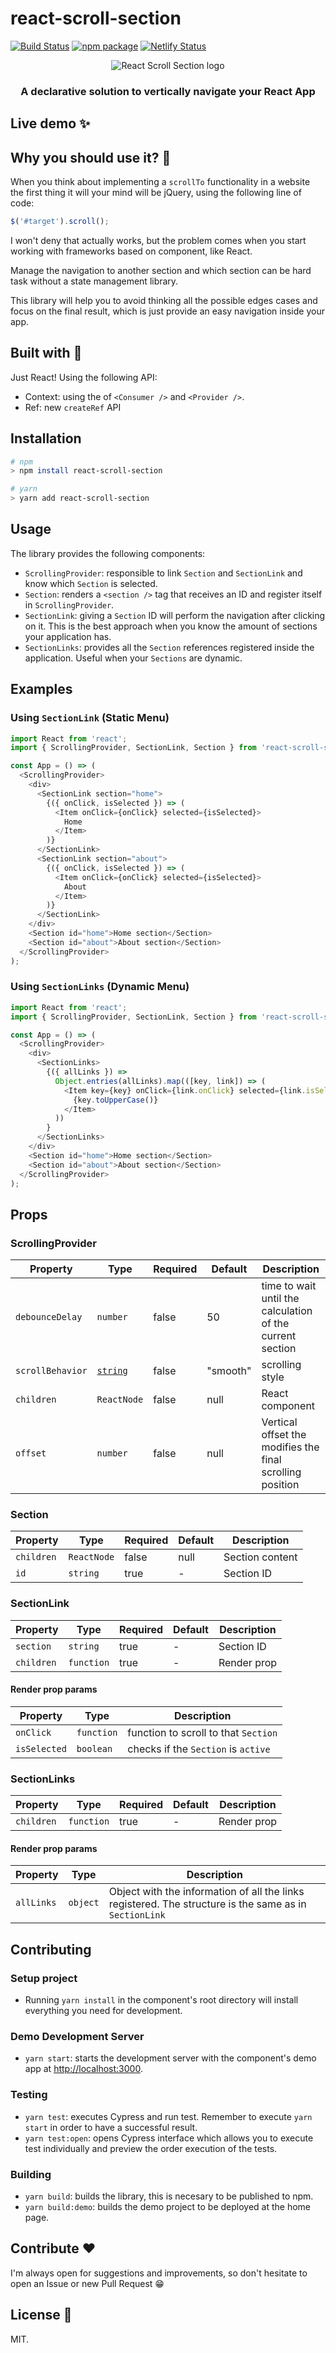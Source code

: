 # react-scroll-section

[![Build Status](https://travis-ci.com/EmaSuriano/react-scroll-section.svg?branch=master)](https://travis-ci.com/EmaSuriano/react-scroll-section)
[![npm package](https://img.shields.io/npm/v/react-scroll-section.svg)](https://www.npmjs.org/package/react-scroll-section)
[![Netlify Status](https://api.netlify.com/api/v1/badges/8e8c9915-5b0a-4cde-83e7-13747fb01f30/deploy-status)](https://app.netlify.com/sites/react-scroll-section/deploys)

<p align="center">
  <img src="./docs/logo.svg" alt="React Scroll Section logo"/>
</p>
<h3 align="center">A declarative solution to vertically navigate your React App</h3>

## Live demo ✨

## Why you should use it? 🤔

When you think about implementing a `scrollTo` functionality in a website the first thing it will your mind will be jQuery, using the following line of code:

```javascript
$('#target').scroll();
```

I won't deny that actually works, but the problem comes when you start working with frameworks based on component, like React.

Manage the navigation to another section and which section can be hard task without a state management library.

This library will help you to avoid thinking all the possible edges cases and focus on the final result, which is just provide an easy navigation inside your app.

## Built with 🔧

Just React! Using the following API:

- Context: using the of `<Consumer />` and `<Provider />`.
- Ref: new `createRef` API

## Installation

```bash
# npm
> npm install react-scroll-section

# yarn
> yarn add react-scroll-section
```

## Usage

The library provides the following components:

- `ScrollingProvider`: responsible to link `Section` and `SectionLink` and know which `Section` is selected.
- `Section`: renders a `<section />` tag that receives an ID and register itself in `ScrollingProvider`.
- `SectionLink`: giving a `Section` ID will perform the navigation after clicking on it. This is the best approach when you know the amount of sections your application has.
- `SectionLinks`: provides all the `Section` references registered inside the application. Useful when your `Sections` are dynamic.

## Examples

### Using `SectionLink` (Static Menu)

```javascript
import React from 'react';
import { ScrollingProvider, SectionLink, Section } from 'react-scroll-section';

const App = () => (
  <ScrollingProvider>
    <div>
      <SectionLink section="home">
        {({ onClick, isSelected }) => (
          <Item onClick={onClick} selected={isSelected}>
            Home
          </Item>
        )}
      </SectionLink>
      <SectionLink section="about">
        {({ onClick, isSelected }) => (
          <Item onClick={onClick} selected={isSelected}>
            About
          </Item>
        )}
      </SectionLink>
    </div>
    <Section id="home">Home section</Section>
    <Section id="about">About section</Section>
  </ScrollingProvider>
);
```

### Using `SectionLinks` (Dynamic Menu)

```javascript
import React from 'react';
import { ScrollingProvider, SectionLink, Section } from 'react-scroll-section';

const App = () => (
  <ScrollingProvider>
    <div>
      <SectionLinks>
        {({ allLinks }) =>
          Object.entries(allLinks).map(([key, link]) => (
            <Item key={key} onClick={link.onClick} selected={link.isSelected}>
              {key.toUpperCase()}
            </Item>
          ))
        }
      </SectionLinks>
    </div>
    <Section id="home">Home section</Section>
    <Section id="about">About section</Section>
  </ScrollingProvider>
);
```

## Props

### ScrollingProvider

| Property         | Type                         | Required | Default  | Description                                               |
| ---------------- | ---------------------------- | -------- | -------- | --------------------------------------------------------- |
| `debounceDelay`  | `number`                     | false    | 50       | time to wait until the calculation of the current section |
| `scrollBehavior` | [`string`][scroll-behaviour] | false    | "smooth" | scrolling style                                           |
| `children`       | `ReactNode`                  | false    | null     | React component                                           |
| `offset`         | `number`                     | false    | null     | Vertical offset the modifies the final scrolling position |

[scroll-behaviour]: https://developer.mozilla.org/de/docs/Web/CSS/scroll-behavior

### Section

| Property   | Type        | Required | Default | Description     |
| ---------- | ----------- | -------- | ------- | --------------- |
| `children` | `ReactNode` | false    | null    | Section content |
| `id`       | `string`    | true     | -       | Section ID      |

### SectionLink

| Property   | Type       | Required | Default | Description |
| ---------- | ---------- | -------- | ------- | ----------- |
| `section`  | `string`   | true     | -       | Section ID  |
| `children` | `function` | true     | -       | Render prop |

#### Render prop params

| Property     | Type       | Description                          |
| ------------ | ---------- | ------------------------------------ |
| `onClick`    | `function` | function to scroll to that `Section` |
| `isSelected` | `boolean`  | checks if the `Section` is `active`  |

### SectionLinks

| Property   | Type       | Required | Default | Description |
| ---------- | ---------- | -------- | ------- | ----------- |
| `children` | `function` | true     | -       | Render prop |

#### Render prop params

| Property   | Type     | Description                                                                                            |
| ---------- | -------- | ------------------------------------------------------------------------------------------------------ |
| `allLinks` | `object` | Object with the information of all the links registered. The structure is the same as in `SectionLink` |

## Contributing

### Setup project

- Running `yarn install` in the component's root directory will install everything you need for development.

### Demo Development Server

- `yarn start`: starts the development server with the component's demo app at [http://localhost:3000](http://localhost:3000).

### Testing

- `yarn test`: executes Cypress and run test. Remember to execute `yarn start` in order to have a successful result.
- `yarn test:open`: opens Cypress interface which allows you to execute test individually and preview the order execution of the tests.

### Building

- `yarn build`: builds the library, this is necesary to be published to npm.
- `yarn build:demo`: builds the demo project to be deployed at the home page.

## Contribute ❤️

I'm always open for suggestions and improvements, so don't hesitate to open an Issue or new Pull Request 😁

## License 🔖

MIT.
